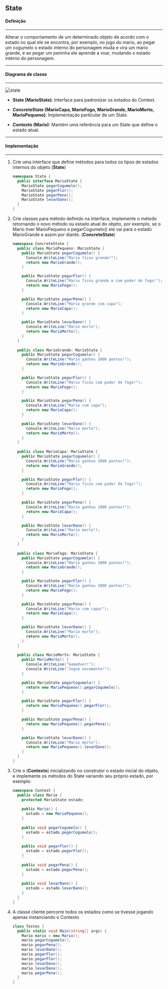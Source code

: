 ## State
#### Definição
***

Alterar o comportamento de um determinado objeto de acordo com o estado no qual ele se encontra, por exemplo, no jogo do mario, ao pegar um
cogumelo o estado interno do personagem muda e vira um mario grande, e ao pegar um peninha ele aprende a voar, mudando o estado interno do
personagem.

***
#### Diagrama de classe
***

![state](https://cloud.githubusercontent.com/assets/14116020/26089297/f9746320-39d2-11e7-9a17-14667e1c767f.png)

* **State (MarioState)**: Interface para padronizar os estados do Context.

* **ConcreteState (MarioCapa, MarioFogo, MarioGrande, MarioMorto, MarioPequeno)**: Implementação particular de um State. 

* **Contexto (Mario)**: Mantém uma referência para um State que define o estado atual.

***
#### Implementação
***

1. Crie uma interface que define métodos para todos os tipos de estados internos do objeto (**State**)

    ```c#
    namespace State {
      public interface MarioState {
        MarioState pegarCogumelo();
        MarioState pegarFlor();
        MarioState pegarPena();
        MarioState levarDano();
      }
    }
    ```

2. Crie classes para método definido na interface, implemente o método retornando o novo método ou estado atual do objeto, por exemplo, se o
   Mario tiver MarioPequeno e pegarCogumelo() ele vai para o estado MarioGrande e assim por diante. (**ConcreteState**)

    ```c#
    namespace ConcreteState {
      public class MarioPequeno: MarioState {
        public MarioState pegarCogumelo() {
          Console.WriteLine("Mario ficou grande!");
          return new MarioGrande();
        }

        public MarioState pegarFlor() {
          Console.WriteLine("Mario ficou grande e com poder de fogo!");
          return new MarioFogo();
        }

        public MarioState pegarPena() {
          Console.WriteLine("Mario grande com capa");
          return new MarioCapa();
        }

        public MarioState levarDano() {
          Console.WriteLine("Mario morto");
          return new MarioMorto();
        }
      }
  
      public class MarioGrande: MarioState {
        public MarioState pegarCogumelo() {
          Console.WriteLine("Mario ganhou 1000 pontos!");
          return new MarioGrande();
        }

        public MarioState pegarFlor() {
          Console.WriteLine("Mario ficou com poder de fogo!");
          return new MarioFogo();
        }

        public MarioState pegarPena() {
          Console.WriteLine("Mario com capa");
          return new MarioCapa();
        }

        public MarioState levarDano() {
          Console.WriteLine("Mario morto");
          return new MarioMorto();
        }
      }
  
      public class MarioCapa: MarioState {
        public MarioState pegarCogumelo() {
          Console.WriteLine("Mario ganhou 1000 pontos!");
          return new MarioGrande();
        }

        public MarioState pegarFlor() {
          Console.WriteLine("Mario ficou com poder de fogo!");
          return new MarioFogo();
        }

        public MarioState pegarPena() {
          Console.WriteLine("Mario ganhou 1000 pontos!");
          return new MarioCapa();
        }

        public MarioState levarDano() {
          Console.WriteLine("Mario morto");
          return new MarioMorto();
        }
      }
  
      public class MarioFogo: MarioState {
        public MarioState pegarCogumelo() {
          Console.WriteLine("Mario ganhou 1000 pontos!");
          return new MarioGrande();
        }

        public MarioState pegarFlor() {
          Console.WriteLine("Mario ganhou 1000 pontos!");
          return new MarioFogo();
        }

        public MarioState pegarPena() {
          Console.WriteLine("Mario com capa!");
          return new MarioCapa();
        }

        public MarioState levarDano() {
          Console.WriteLine("Mario morto");
          return new MarioMorto();
        }
      }
  
      public class MarioMorto: MarioState {
        public MarioMorto() {
          Console.WriteLine("GameOver!");
          Console.WriteLine("Jogue novamente!");
        }

        public MarioState pegarCogumelo() {
          return new MarioPequeno().pegarCogumelo();
        }

        public MarioState pegarFlor() {
          return new MarioPequeno().pegarFlor();
        }

        public MarioState pegarPena() {
          return new MarioPequeno().pegarPena();
        }

        public MarioState levarDano() {
          Console.WriteLine("Mario morto");
          return new MarioPequeno().levarDano();
        }
      }
    }
    ``` 

3. Crie o (**Contexto**) inicializando no construtor o estado inicial do objeto, e implemente os métodos do State variando seu próprio estado, por
   exemplo:

    ```c#
    namespace Context {
      public class Mario {
        protected MarioState estado;
      
        public Mario() {
          estado = new MarioPequeno();
        }
      
        public void pegarCogumelo() {
          estado = estado.pegarCogumelo();
        }
      
        public void pegarFlor() {
          estado = estado.pegarFlor();
        }
      
        public void pegarPena() {
          estado = estado.pegarPena();
        }
      
        public void levarDano() {
          estado = estado.levarDano();
        }
      }
    }
    ```

4. A classe cliente percorre todos os estados como se tivesse jogando apenas instanciando o Contexto

    ```c#
    class Testes {
      public static void Main(string[] args) {
        Mario mario = new Mario();
        mario.pegarCogumelo();
        mario.pegarPena();
        mario.levarDano();
        mario.pegarFlor();
        mario.pegarFlor();
        mario.levarDano();
        mario.levarDano();
        mario.pegarPena();
      }
    }
    ```
